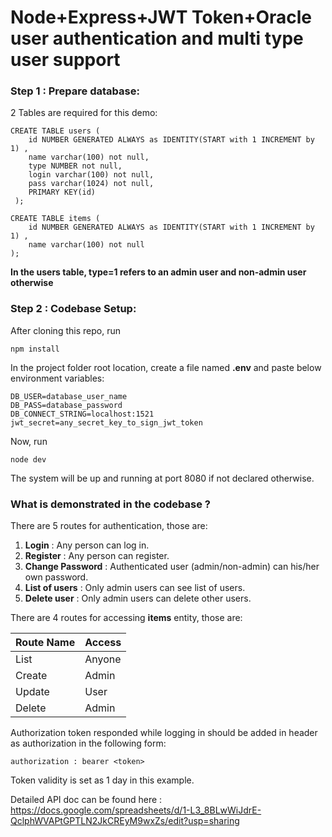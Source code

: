 # Node+Express+JWT Token+Oracle user authentication and multi type user support

### Step 1 : Prepare database:
2 Tables are required for this demo:

```
CREATE TABLE users (
    id NUMBER GENERATED ALWAYS as IDENTITY(START with 1 INCREMENT by 1) ,
    name varchar(100) not null,
    type NUMBER not null,
    login varchar(100) not null,
    pass varchar(1024) not null,
    PRIMARY KEY(id)
 );

CREATE TABLE items (
    id NUMBER GENERATED ALWAYS as IDENTITY(START with 1 INCREMENT by 1) ,
    name varchar(100) not null
);
```
**In the users table, type=1 refers to an admin user and non-admin user otherwise**

### Step 2 : Codebase Setup:
After cloning this repo, run
```
npm install
```
In the project folder root location, create a file named **.env** and paste below environment variables:
```
DB_USER=database_user_name
DB_PASS=database_password
DB_CONNECT_STRING=localhost:1521
jwt_secret=any_secret_key_to_sign_jwt_token
```
Now, run
```
node dev
```

The system will be up and running at port 8080 if not declared otherwise.

### What is demonstrated in the codebase ?
There are 5 routes for authentication, those are:
1. **Login** : Any person can log in.
2. **Register** : Any person can register.
3. **Change Password** : Authenticated user (admin/non-admin) can his/her own password.
4. **List of users** : Only admin users can see list of users.
5. **Delete user** : Only admin users can delete other users.

There are 4 routes for accessing **items** entity, those are:

| Route Name     | Access 
| ----------- | ----------- 
| List      | Anyone       
| Create   | Admin        
| Update      | User       
| Delete   | Admin

Authorization token responded while logging in should be added in header as authorization in the following form:
```
authorization : bearer <token>
```
Token validity is set as 1 day in this example.

Detailed API doc can be found here : https://docs.google.com/spreadsheets/d/1-L3_8BLwWiJdrE-QclphWVAPtGPTLN2JkCREyM9wxZs/edit?usp=sharing 

